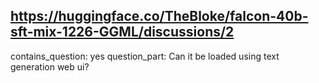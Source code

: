 ## https://huggingface.co/TheBloke/falcon-40b-sft-mix-1226-GGML/discussions/2

contains_question: yes
question_part: Can it be loaded using text generation web ui?
